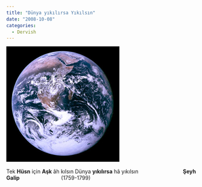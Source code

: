 ```yaml
---
title: "Dünya yıkılırsa Yıkılsın"
date: "2008-10-08"
categories: 
  - Dervish
---
```


[![dunya.jpg](../uploads/2008/10/dunya.jpg)](../uploads/2008/10/dunya.jpg "dunya.jpg")

Tek **Hüsn** için **Aşk** âh kılsın Dünya **yıkılırsa** hâ yıkılsın                              **Şeyh Galip**                            (1759-1799)
